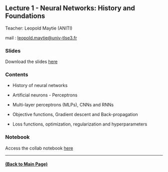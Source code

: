## Lecture 1 - Neural Networks: History and Foundations
Teacher: Leopold Maytie (ANITI)

mail : leopold.maytie@univ-tlse3.fr

<!-- 
### Lecture video

View the recorded lecture [here](https://drive.google.com/file/d/1kMtJOhz74V955FSmoM8wlEJDX8KbI1PF/view?usp=sharing) (this will only be available for approximately 6 weeks after the course)
-->

### Slides

Download the slides [here](https://docs.google.com/presentation/d/1sSGAYvul73v0tUcPcACl7RLIoEkXLwwh6i7ggQBh-Yk/edit?usp=sharing)

### Contents

* History of neural networks 

* Artificial neurons - Perceptrons

* Multi-layer perceptrons (MLPs), CNNs and RNNs

* Objective functions, Gradient descent and Back-propagation

* Loss functions, optimization, regularization and hyperparameters

### Notebook
Access the collab notebook [here](https://colab.research.google.com/drive/1gOW1VigDCrA8v-AOn6APW51WH0lsPqZg?usp=sharing)

---
#### [(Back to Main Page)](../index.md)
